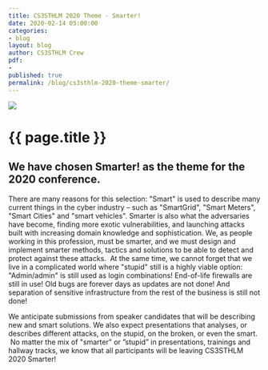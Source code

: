 ```yaml
---
title: CS3STHLM 2020 Theme - Smarter!
date: 2020-02-14 05:00:00
categories:
- blog
layout: blog
author: CS3STHLM Crew
pdf:
- 
published: true
permalink: /blog/cs3sthlm-2020-theme-smarter/
---
```


<img src="{{ site.baseurl }}/assets/cs3sthlm-heart.png" class="blog-content-image-half" />

<h1 class="blog-title" itemprop="name headline">{{ page.title }}</h1>

## We have chosen Smarter! as the theme for the 2020 conference. 

There are many reasons for this selection: 
"Smart" is used to describe many current things in the cyber industry – such as "SmartGrid", "Smart Meters", "Smart Cities" and "smart vehicles". Smarter is also what the adversaries have become, finding more exotic vulnerabilities, and launching attacks built with increasing domain knowledge and sophistication. We, as people working in this profession, must be smarter, and we must design and implement smarter methods, tactics and solutions to be able to detect and protect against these attacks.  At the same time, we cannot forget that we live in a complicated world where "stupid" still is a highly viable option: "Admin/admin" is still used as login combinations! End-of-life firewalls are still in use! Old bugs are forever days as updates are not done!  And separation of sensitive infrastructure from the rest of the business is still not done!

We anticipate submissions from speaker candidates that will be describing new and smart solutions.  We also expect presentations that analyses, or describes different attacks, on the stupid, on the broken, or even the  smart.  No matter the mix of "smarter" or ”stupid” in presentations, trainings and hallway tracks, we know that all participants will be leaving CS3STHLM 2020 Smarter!
